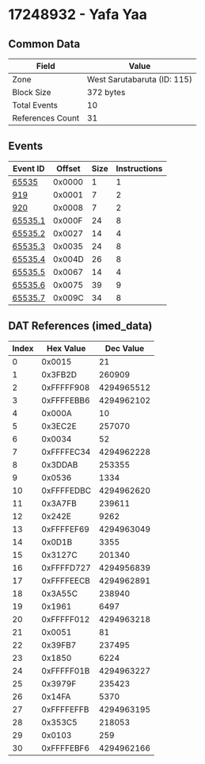 # 17248932 - Yafa Yaa

## Common Data

| Field            | Value                       |
|------------------|-----------------------------|
| Zone             | West Sarutabaruta (ID: 115) |
| Block Size       | 372 bytes                   |
| Total Events     | 10                          |
| References Count | 31                          |

## Events

| Event ID                | Offset   |   Size |   Instructions |
|-------------------------|----------|--------|----------------|
| [65535](./65535.md)     | 0x0000   |      1 |              1 |
| [919](./919.md)         | 0x0001   |      7 |              2 |
| [920](./920.md)         | 0x0008   |      7 |              2 |
| [65535.1](./65535.1.md) | 0x000F   |     24 |              8 |
| [65535.2](./65535.2.md) | 0x0027   |     14 |              4 |
| [65535.3](./65535.3.md) | 0x0035   |     24 |              8 |
| [65535.4](./65535.4.md) | 0x004D   |     26 |              8 |
| [65535.5](./65535.5.md) | 0x0067   |     14 |              4 |
| [65535.6](./65535.6.md) | 0x0075   |     39 |              9 |
| [65535.7](./65535.7.md) | 0x009C   |     34 |              8 |

## DAT References (imed_data)

|   Index | Hex Value   |   Dec Value |
|---------|-------------|-------------|
|       0 | 0x0015      |          21 |
|       1 | 0x3FB2D     |      260909 |
|       2 | 0xFFFFF908  |  4294965512 |
|       3 | 0xFFFFEBB6  |  4294962102 |
|       4 | 0x000A      |          10 |
|       5 | 0x3EC2E     |      257070 |
|       6 | 0x0034      |          52 |
|       7 | 0xFFFFEC34  |  4294962228 |
|       8 | 0x3DDAB     |      253355 |
|       9 | 0x0536      |        1334 |
|      10 | 0xFFFFEDBC  |  4294962620 |
|      11 | 0x3A7FB     |      239611 |
|      12 | 0x242E      |        9262 |
|      13 | 0xFFFFEF69  |  4294963049 |
|      14 | 0x0D1B      |        3355 |
|      15 | 0x3127C     |      201340 |
|      16 | 0xFFFFD727  |  4294956839 |
|      17 | 0xFFFFEECB  |  4294962891 |
|      18 | 0x3A55C     |      238940 |
|      19 | 0x1961      |        6497 |
|      20 | 0xFFFFF012  |  4294963218 |
|      21 | 0x0051      |          81 |
|      22 | 0x39FB7     |      237495 |
|      23 | 0x1850      |        6224 |
|      24 | 0xFFFFF01B  |  4294963227 |
|      25 | 0x3979F     |      235423 |
|      26 | 0x14FA      |        5370 |
|      27 | 0xFFFFEFFB  |  4294963195 |
|      28 | 0x353C5     |      218053 |
|      29 | 0x0103      |         259 |
|      30 | 0xFFFFEBF6  |  4294962166 |
